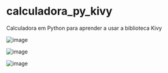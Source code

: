 # calculadora_py_kivy
Calculadora em Python para aprender a usar a biblioteca Kivy

![image](https://github.com/FelipeSantos-cco/calculadora_py_kivy/assets/125617308/a56550d3-7865-4ecd-868c-295eec8bc9dd)

![image](https://github.com/FelipeSantos-cco/calculadora_py_kivy/assets/125617308/a3de99fa-c5e1-4806-ac7d-bb235e34c687)

![image](https://github.com/FelipeSantos-cco/calculadora_py_kivy/assets/125617308/68e4a4d7-87c9-497a-bc38-3ff22e0bd37c)
